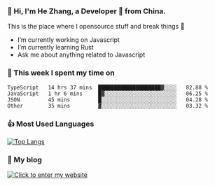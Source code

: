 ### 👋 Hi, I'm He Zhang, a Developer 🚀 from China.

This is the place where I opensource stuff and break things :rofl:

- I’m currently working on Javascript
- I’m currently learning Rust
- Ask me about anything related to Javascript

### 💪 This week I spent my time on 
<!--START_SECTION:waka-->

```text
TypeScript   14 hrs 37 mins  ████████████████████▓░░░░   82.88 %
JavaScript   1 hr 6 mins     █▓░░░░░░░░░░░░░░░░░░░░░░░   06.25 %
JSON         45 mins         █░░░░░░░░░░░░░░░░░░░░░░░░   04.28 %
Other        35 mins         ▓░░░░░░░░░░░░░░░░░░░░░░░░   03.32 %
```

<!--END_SECTION:waka-->

### 👍 Most Used Languages
[![Top Langs](https://github-readme-stats.vercel.app/api/top-langs/?username=zhanghecool&layout=compact)](https://zhanghe.cool)

### 🌈 My blog 
[![Click to enter my website](https://cdn.jsdelivr.net/gh/zhanghecool/assets/images/gif/zhanghecools.gif)](https://zhanghe.cool)
